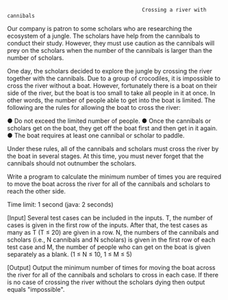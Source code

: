                                                 Crossing a river with cannibals 
                                                
Our company is patron to some scholars who are researching the ecosystem of a jungle. The scholars have help from the cannibals to conduct their study. However, they must use caution as the cannibals will prey on the scholars when the number of the cannibals is larger than the number of scholars. 

One day, the scholars decided to explore the jungle by crossing the river together with the cannibals. Due to a group of crocodiles, it is impossible to cross the river without a boat. However, fortunately there is a boat on their side of the river, but the boat is too small to take all people in it at once. In other words, the number of people able to get into the boat is limited. The following are the rules for allowing the boat to cross the river:

● Do not exceed the limited number of people.
● Once the cannibals or scholars get on the boat, they get off the boat first and then get in it again.
● The boat requires at least one cannibal or scholar to paddle. 

Under these rules, all of the cannibals and scholars must cross the river by the boat in several stages. At this time, you must never forget that the cannibals should not outnumber the scholars. 

Write a program to calculate the minimum number of times you are required to move the boat across the river for all of the cannibals and scholars to reach the other side. 

Time limit: 1 second (java: 2 seconds)

[Input] 
Several test cases can be included in the inputs. T, the number of cases is given in the first row of the inputs. After that, the test cases as many as T (T ≤ 20) are given in a row. 
N, the numbers of the cannibals and scholars (i.e., N cannibals and N scholars) is given in the first row of each test case and M, the number of people who can get on the boat is given separately as a blank. (1 ≤ N ≤ 10, 1 ≤ M ≤ 5)

[Output]
Output the minimum number of times for moving the boat across the river for all of the cannibals and scholars to cross in each case. If there is no case of crossing the river without the scholars dying then output equals "impossible".


